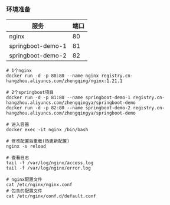### 环境准备

| 服务              | 端口 |
| ----------------- | ---- |
| nginx             | 80   |
| springboot-demo-1 | 81   |
| springboot-demo-2 | 82   |

```shell
# 1个nginx
docker run -d -p 80:80 --name nginx registry.cn-hangzhou.aliyuncs.com/zhengqing/nginx:1.21.1

# 2个springboot项目
docker run -d -p 81:80 --name springboot-demo-1 registry.cn-hangzhou.aliyuncs.com/zhengqingya/springboot-demo
docker run -d -p 82:80 --name springboot-demo-2 registry.cn-hangzhou.aliyuncs.com/zhengqingya/springboot-demo
```

```shell
# 进入容器
docker exec -it nginx /bin/bash

# 修改配置后重载(热更新配置)
nginx -s reload

# 查看日志
tail -f /var/log/nginx/access.log
tail -f /var/log/nginx/error.log

# nginx配置文件
cat /etc/nginx/nginx.conf
# 包含的配置文件
cat /etc/nginx/conf.d/default.conf
```
